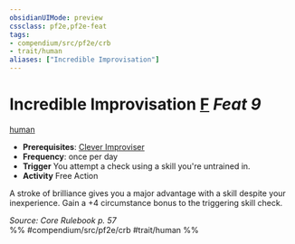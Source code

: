 ```yaml
---
obsidianUIMode: preview
cssclass: pf2e,pf2e-feat
tags:
- compendium/src/pf2e/crb
- trait/human
aliases: ["Incredible Improvisation"]
---
```

# Incredible Improvisation  [F](rules/core-rulebook/chapter-9-playing-the-game.md#Actions "Free Action") *Feat 9*  
[human](rules/traits/human.md)  

- **Prerequisites**: [Clever Improviser](compendium/feats/clever-improviser.md)
- **Frequency**: once per day
- **Trigger** You attempt a check using a skill you're untrained in.
- **Activity** Free Action

A stroke of brilliance gives you a major advantage with a skill despite your inexperience. Gain a +4 circumstance bonus to the triggering skill check.

*Source: Core Rulebook p. 57*  
%% #compendium/src/pf2e/crb #trait/human %%